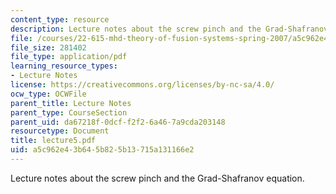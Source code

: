 ```yaml
---
content_type: resource
description: Lecture notes about the screw pinch and the Grad-Shafranov equation.
file: /courses/22-615-mhd-theory-of-fusion-systems-spring-2007/a5c962e43b645b825b13715a131166e2_lecture5.pdf
file_size: 281402
file_type: application/pdf
learning_resource_types:
- Lecture Notes
license: https://creativecommons.org/licenses/by-nc-sa/4.0/
ocw_type: OCWFile
parent_title: Lecture Notes
parent_type: CourseSection
parent_uid: da67218f-0dcf-f2f2-6a46-7a9cda203148
resourcetype: Document
title: lecture5.pdf
uid: a5c962e4-3b64-5b82-5b13-715a131166e2
---
```

Lecture notes about the screw pinch and the Grad-Shafranov equation.